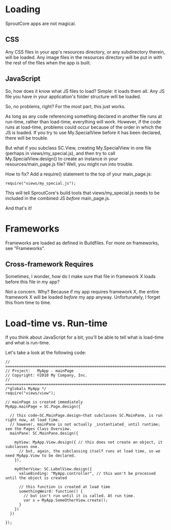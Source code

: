 Loading
=======

SproutCore apps are not magical.

CSS
---
Any CSS files in your app's resources directory, or any subdirectory therein, will be loaded.
Any image files in the resources directory will be put in with the rest of the files when the
app is built.

JavaScript
----------
So, how does it know what JS files to load? Simple: it loads them all. Any JS file
you have in your application's folder structure will be loaded.

So, no problems, right? For the most part, this just works.

As long as any code referencing something declared in another file runs at run-time, rather than load-time,
everything will work. However, if the code runs at load-time, problems could occur because of the order in
which the JS is loaded. If you try to use My.SpecialView before it has been declared, there will be trouble.

But what if you subclass SC.View, creating My.SpecialView in one file (perhaps in views/my_special.js),
and then try to call My.SpecialView.design() to create an instance in your resources/main_page.js file? 
Well, you might run into trouble.

How to fix? Add a require() statement to the top of your main_page.js:

    require("views/my_special.js");

This will tell SproutCore's build tools that views/my_special.js needs to be included in the combined JS
_before_ main_page.js.

And that's it!

Frameworks
==========
Frameworks are loaded as defined in Buildfiles. For more on frameworks, see "Frameworks".

Cross-framework Requires
------------------------
Sometimes, I wonder, how do I make sure that file in framework X loads before this file in my app?

Not a concern. Why? Because if my app requires framework X, the entire framework X will be loaded _before_
my app anyway. Unfortunately, I forget this from time to time.


Load-time vs. Run-time
======================
If you think about JavaScript for a bit, you'll be able to tell what is load-time and what is run-time.

Let's take a look at the following code:

    // ==========================================================================
    // Project:   MyApp - mainPage
    // Copyright: ©2010 My Company, Inc.
    // ==========================================================================
    /*globals MyApp */
    require("views/view");
    
    // mainPage is created immediately
    MyApp.mainPage = SC.Page.design({
      
      // this code—SC.MainPage.design—that subclasses SC.MainPane, is run right now, at load time.
      // however, mainPane is not actually _instantiated_ until runtime; see the Pages Class Overview.
      mainPane: SC.MainPane.design({
        
        myView: MyApp.View.design({ // this does not create an object, it subclasses one.
          // but, again, the subclassing itself runs at load time, so we need MyApp.View to be declared.
        }),
        
        myOtherView: SC.LabelView.design({
          valueBinding: "MyApp.controller", // this won't be processed until the object is created
          
          // this function is created at load time
          somethingWeird: function() {
            // but isn't run until it is called. At run time.
            var x = MyApp.SomeOtherView.create();
          }
        })
      })

    });
